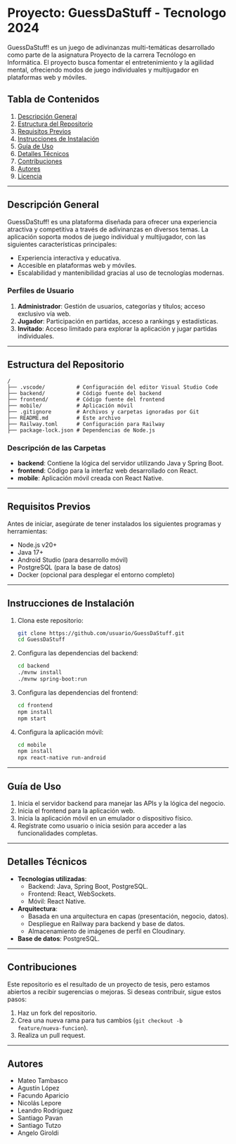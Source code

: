 # Proyecto: GuessDaStuff - Tecnologo 2024

GuessDaStuff! es un juego de adivinanzas multi-temáticas desarrollado como parte de la asignatura Proyecto de la carrera Tecnólogo en Informática. El proyecto busca fomentar el entretenimiento y la agilidad mental, ofreciendo modos de juego individuales y multijugador en plataformas web y móviles.

## Tabla de Contenidos
1. [Descripción General](#descripción-general)
2. [Estructura del Repositorio](#estructura-del-repositorio)
3. [Requisitos Previos](#requisitos-previos)
4. [Instrucciones de Instalación](#instrucciones-de-instalación)
5. [Guía de Uso](#guía-de-uso)
6. [Detalles Técnicos](#detalles-técnicos)
7. [Contribuciones](#contribuciones)
8. [Autores](#autores)
9. [Licencia](#licencia)

---

## Descripción General
GuessDaStuff! es una plataforma diseñada para ofrecer una experiencia atractiva y competitiva a través de adivinanzas en diversos temas. La aplicación soporta modos de juego individual y multijugador, con las siguientes características principales:
- Experiencia interactiva y educativa.
- Accesible en plataformas web y móviles.
- Escalabilidad y mantenibilidad gracias al uso de tecnologías modernas.

### Perfiles de Usuario
1. **Administrador**: Gestión de usuarios, categorías y títulos; acceso exclusivo vía web.
2. **Jugador**: Participación en partidas, acceso a rankings y estadísticas.
3. **Invitado**: Acceso limitado para explorar la aplicación y jugar partidas individuales.

---

## Estructura del Repositorio
```plaintext
/
├── .vscode/          # Configuración del editor Visual Studio Code
├── backend/          # Código fuente del backend
├── frontend/         # Código fuente del frontend
├── mobile/           # Aplicación móvil
├── .gitignore        # Archivos y carpetas ignoradas por Git
├── README.md         # Este archivo
├── Railway.toml      # Configuración para Railway
├── package-lock.json # Dependencias de Node.js
```

### Descripción de las Carpetas
- **backend**: Contiene la lógica del servidor utilizando Java y Spring Boot.
- **frontend**: Código para la interfaz web desarrollado con React.
- **mobile**: Aplicación móvil creada con React Native.

---

## Requisitos Previos
Antes de iniciar, asegúrate de tener instalados los siguientes programas y herramientas:
- Node.js v20+
- Java 17+
- Android Studio (para desarrollo móvil)
- PostgreSQL (para la base de datos)
- Docker (opcional para desplegar el entorno completo)

---

## Instrucciones de Instalación
1. Clona este repositorio:
   ```bash
   git clone https://github.com/usuario/GuessDaStuff.git
   cd GuessDaStuff
   ```

2. Configura las dependencias del backend:
   ```bash
   cd backend
   ./mvnw install
   ./mvnw spring-boot:run
   ```

3. Configura las dependencias del frontend:
   ```bash
   cd frontend
   npm install
   npm start
   ```

4. Configura la aplicación móvil:
   ```bash
   cd mobile
   npm install
   npx react-native run-android
   ```

---

## Guía de Uso
1. Inicia el servidor backend para manejar las APIs y la lógica del negocio.
2. Inicia el frontend para la aplicación web.
3. Inicia la aplicación móvil en un emulador o dispositivo físico.
4. Regístrate como usuario o inicia sesión para acceder a las funcionalidades completas.

---

## Detalles Técnicos
- **Tecnologías utilizadas**:
  - Backend: Java, Spring Boot, PostgreSQL.
  - Frontend: React, WebSockets.
  - Móvil: React Native.
- **Arquitectura**:
  - Basada en una arquitectura en capas (presentación, negocio, datos).
  - Despliegue en Railway para backend y base de datos.
  - Almacenamiento de imágenes de perfil en Cloudinary.
- **Base de datos**: PostgreSQL.

---

## Contribuciones
Este repositorio es el resultado de un proyecto de tesis, pero estamos abiertos a recibir sugerencias o mejoras. Si deseas contribuir, sigue estos pasos:
1. Haz un fork del repositorio.
2. Crea una nueva rama para tus cambios (`git checkout -b feature/nueva-funcion`).
3. Realiza un pull request.

---

## Autores
- Mateo Tambasco 
- Agustín López 
- Facundo Aparicio
- Nicolás Lepore
- Leandro Rodríguez
- Santiago Pavan 
- Santiago Tutzo
- Angelo Giroldi


